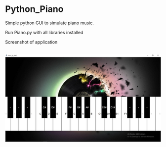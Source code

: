 # Python_Piano
Simple python GUI to simulate piano music.

Run Piano.py with all libraries installed

Screenshot of application
<br>
<br>

<img src="Output/OP.jpeg">
